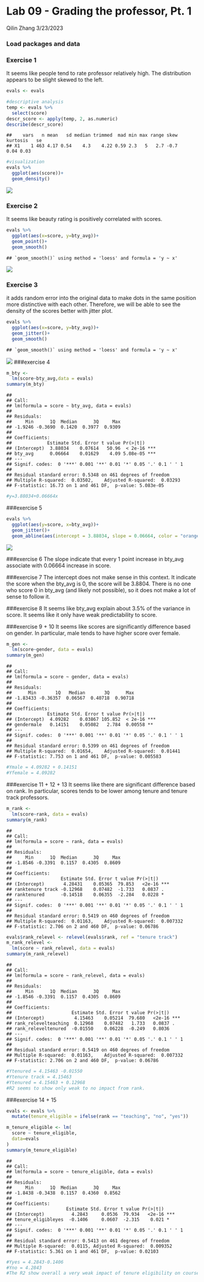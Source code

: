 Lab 09 - Grading the professor, Pt. 1
================
Qilin Zhang
3/23/2023

### Load packages and data

### Exercise 1

It seems like people tend to rate professor relatively high. The
distribution appears to be slight skewed to the left.

``` r
evals <- evals

#descriptive analysis
temp <- evals %>%
  select(score) 
descr_score <- apply(temp, 2, as.numeric)
describe(descr_score)
```

    ##    vars   n mean   sd median trimmed  mad min max range skew kurtosis   se
    ## X1    1 463 4.17 0.54    4.3    4.22 0.59 2.3   5   2.7 -0.7     0.04 0.03

``` r
#visualization
evals %>%
  ggplot(aes(score))+
  geom_density()
```

![](lab-09_files/figure-gfm/descr-1.png)<!-- -->

### Exercise 2

It seems like beauty rating is positively correlated with scores.

``` r
evals %>%
  ggplot(aes(x=score, y=bty_avg))+
  geom_point()+
  geom_smooth()
```

    ## `geom_smooth()` using method = 'loess' and formula = 'y ~ x'

![](lab-09_files/figure-gfm/score_bty-1.png)<!-- -->

### Exercise 3

it adds random error into the original data to make dots in the same
position more distinctive with each other. Therefore, we will be able to
see the density of the scores better with jitter plot.

``` r
evals %>%
  ggplot(aes(x=score, y=bty_avg))+
  geom_jitter()+
  geom_smooth()
```

    ## `geom_smooth()` using method = 'loess' and formula = 'y ~ x'

![](lab-09_files/figure-gfm/jitter-1.png)<!-- --> \###exercise 4

``` r
m_bty <-
  lm(score~bty_avg,data = evals)
summary(m_bty)
```

    ## 
    ## Call:
    ## lm(formula = score ~ bty_avg, data = evals)
    ## 
    ## Residuals:
    ##     Min      1Q  Median      3Q     Max 
    ## -1.9246 -0.3690  0.1420  0.3977  0.9309 
    ## 
    ## Coefficients:
    ##             Estimate Std. Error t value Pr(>|t|)    
    ## (Intercept)  3.88034    0.07614   50.96  < 2e-16 ***
    ## bty_avg      0.06664    0.01629    4.09 5.08e-05 ***
    ## ---
    ## Signif. codes:  0 '***' 0.001 '**' 0.01 '*' 0.05 '.' 0.1 ' ' 1
    ## 
    ## Residual standard error: 0.5348 on 461 degrees of freedom
    ## Multiple R-squared:  0.03502,    Adjusted R-squared:  0.03293 
    ## F-statistic: 16.73 on 1 and 461 DF,  p-value: 5.083e-05

``` r
#y=3.88034+0.06664x
```

\###exercise 5

``` r
evals %>%
  ggplot(aes(y=score, x=bty_avg))+
  geom_jitter()+
  geom_abline(aes(intercept = 3.88034, slope = 0.06664, color = "orange"))
```

![](lab-09_files/figure-gfm/unnamed-chunk-2-1.png)<!-- -->

\###exercise 6 The slope indicate that every 1 point increase in bty_avg
associate with 0.06664 increase in score.

\###exercise 7 The intercept does not make sense in this context. It
indicate the score when the bty_avg is 0, the score will be 3.8804.
There is no one who score 0 in bty_avg (and likely not possible), so it
does not make a lot of sense to follow it.

\###exercise 8 It seems like bty_avg explain about 3.5% of the variance
in score. It seems like it only have weak predictability to score.

\###exercise 9 + 10 It seems like scores are significantly difference
based on gender. In particular, male tends to have higher score over
female.

``` r
m_gen <-
  lm(score~gender, data = evals)
summary(m_gen)
```

    ## 
    ## Call:
    ## lm(formula = score ~ gender, data = evals)
    ## 
    ## Residuals:
    ##      Min       1Q   Median       3Q      Max 
    ## -1.83433 -0.36357  0.06567  0.40718  0.90718 
    ## 
    ## Coefficients:
    ##             Estimate Std. Error t value Pr(>|t|)    
    ## (Intercept)  4.09282    0.03867 105.852  < 2e-16 ***
    ## gendermale   0.14151    0.05082   2.784  0.00558 ** 
    ## ---
    ## Signif. codes:  0 '***' 0.001 '**' 0.01 '*' 0.05 '.' 0.1 ' ' 1
    ## 
    ## Residual standard error: 0.5399 on 461 degrees of freedom
    ## Multiple R-squared:  0.01654,    Adjusted R-squared:  0.01441 
    ## F-statistic: 7.753 on 1 and 461 DF,  p-value: 0.005583

``` r
#Ymale = 4.09282 + 0.14151
#Yfemale = 4.09282
```

\###exercise 11 + 12 + 13 It seems like there are significant difference
based on rank. In particular, scores tends to be lower among tenure and
tenure track professors.

``` r
m_rank <-
  lm(score~rank, data = evals)
summary(m_rank)
```

    ## 
    ## Call:
    ## lm(formula = score ~ rank, data = evals)
    ## 
    ## Residuals:
    ##     Min      1Q  Median      3Q     Max 
    ## -1.8546 -0.3391  0.1157  0.4305  0.8609 
    ## 
    ## Coefficients:
    ##                  Estimate Std. Error t value Pr(>|t|)    
    ## (Intercept)       4.28431    0.05365  79.853   <2e-16 ***
    ## ranktenure track -0.12968    0.07482  -1.733   0.0837 .  
    ## ranktenured      -0.14518    0.06355  -2.284   0.0228 *  
    ## ---
    ## Signif. codes:  0 '***' 0.001 '**' 0.01 '*' 0.05 '.' 0.1 ' ' 1
    ## 
    ## Residual standard error: 0.5419 on 460 degrees of freedom
    ## Multiple R-squared:  0.01163,    Adjusted R-squared:  0.007332 
    ## F-statistic: 2.706 on 2 and 460 DF,  p-value: 0.06786

``` r
evals$rank_relevel <- relevel(evals$rank, ref = "tenure track")
m_rank_relevel <- 
  lm(score ~ rank_relevel, data = evals)
summary(m_rank_relevel)
```

    ## 
    ## Call:
    ## lm(formula = score ~ rank_relevel, data = evals)
    ## 
    ## Residuals:
    ##     Min      1Q  Median      3Q     Max 
    ## -1.8546 -0.3391  0.1157  0.4305  0.8609 
    ## 
    ## Coefficients:
    ##                      Estimate Std. Error t value Pr(>|t|)    
    ## (Intercept)           4.15463    0.05214  79.680   <2e-16 ***
    ## rank_relevelteaching  0.12968    0.07482   1.733   0.0837 .  
    ## rank_releveltenured  -0.01550    0.06228  -0.249   0.8036    
    ## ---
    ## Signif. codes:  0 '***' 0.001 '**' 0.01 '*' 0.05 '.' 0.1 ' ' 1
    ## 
    ## Residual standard error: 0.5419 on 460 degrees of freedom
    ## Multiple R-squared:  0.01163,    Adjusted R-squared:  0.007332 
    ## F-statistic: 2.706 on 2 and 460 DF,  p-value: 0.06786

``` r
#Ytenured = 4.15463 -0.01550
#Ytenure track = 4.15463
#Ytenured = 4.15463 + 0.12968
#R2 seems to show only weak to no impact from rank. 
```

\###exercise 14 + 15

``` r
evals <- evals %>%
  mutate(tenure_eligible = ifelse(rank == "teaching", "no", "yes"))

m_tenure_eligible <- lm(
  score ~ tenure_eligible,
  data=evals
)
summary(m_tenure_eligible)
```

    ## 
    ## Call:
    ## lm(formula = score ~ tenure_eligible, data = evals)
    ## 
    ## Residuals:
    ##     Min      1Q  Median      3Q     Max 
    ## -1.8438 -0.3438  0.1157  0.4360  0.8562 
    ## 
    ## Coefficients:
    ##                    Estimate Std. Error t value Pr(>|t|)    
    ## (Intercept)          4.2843     0.0536  79.934   <2e-16 ***
    ## tenure_eligibleyes  -0.1406     0.0607  -2.315    0.021 *  
    ## ---
    ## Signif. codes:  0 '***' 0.001 '**' 0.01 '*' 0.05 '.' 0.1 ' ' 1
    ## 
    ## Residual standard error: 0.5413 on 461 degrees of freedom
    ## Multiple R-squared:  0.0115, Adjusted R-squared:  0.009352 
    ## F-statistic: 5.361 on 1 and 461 DF,  p-value: 0.02103

``` r
#Yyes = 4.2843-0.1406
#Yno = 4.2843
#The R2 show overall a very weak impact of tenure eligibility on course eval scores. 
```
